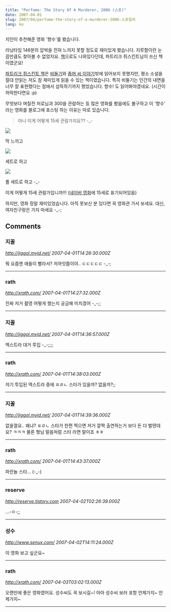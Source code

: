 ```yaml
---
title: "Perfume: The Story Of A Murderer, 2006 (스포)"
date: 2007-04-01
slug: 2007/04/perfume-the-story-of-a-murderer-2006-스포일러
lang: ko
---
```


지인이 추천해준 영화 '향수'를 봤습니다.

러닝타임 146분의 압박을 전혀 느끼지 못할 정도로 재미있게 봤습니다. 지루함이란 눈꼽만큼도 찾아볼 수 없었지요. [책](http://www.yes24.com/Goods/FTGoodsView.aspx?goodsNo=149010)으로도 나와있다던데, 파트리크 쥐스킨트님이 쓰신 책이였군요!

[파트리크 쥐스킨트 책](http://www.yes24.com/searchCenter/searchDetailResult.aspx?qauthor=%C6%C4%C6%AE%B8%AE%C5%A9%20%C1%E3%BD%BA%C5%B2%C6%AE)은 [비둘기](http://www.yes24.com/Goods/FTGoodsView.aspx?goodsNo=35954)와 [좀머 씨 이야기](http://www.yes24.com/Goods/FTGoodsView.aspx?goodsNo=99574)밖에 읽어보지 못했지만, 평소 소설을 절대 안읽는 저도 참 재미있게 읽을 수 있는 책이였습니다. 특히 비둘기는 인간의 내면을 너무 잘 표현했다는 점에서 섬뜩하기까지 했었습니다. 향수! 도 읽어봐야겠네요. (시간이 허락한다면요 :p)

무엇보다 며칠전 처로님과 300을 관람하는 등 많은 영화를 봤음에도 불구하고 이 '향수' 라는 영화를 블로그에 포스팅 하는 이유는 따로 있습니다.

>
> 아니 이게 어떻게 15세 관람가지요?? -_-
>

![](/img/perfume_01.jpg)

막 느끼고

![](/img/perfume_02.jpg)

세트로 하고 

![](/img/perfume_03.jpg)

풀 세트로 하고 -_-

이게 어떻게 15세 관람가입니까!!! ([네이버 영화](http://movie.naver.com/movie/bi/mi/basic.nhn?code=52553)에 15세로 표기되어있음)

하지만, 영화 정말 재미있었습니다. 아직 못보신 분 있다면 꼭 영화관 가서 보세요.
대신, 여자친구랑은 가지 마세요 -_-;

## Comments

### 지꼴
*http://jiggol.myid.net/*
*2007-04-01T14:26:30.000Z*

뭐 요즘엔 애들이 빨라서? 저까잇쯤이야.. ㄷㄷㄷㄷㄷ -_-;

---

### rath
*http://xrath.com/*
*2007-04-01T14:27:32.000Z*

진짜 저거 촬영 어떻게 했는지 궁금해 미치겠어 -_-;;

---

### 지꼴
*http://jiggol.myid.net/*
*2007-04-01T14:36:57.000Z*

엑스트라 대거 투입 -_-;;;;

---

### rath
*http://xrath.com/*
*2007-04-01T14:38:03.000Z*

저기 투입된 엑스트라 중에 ㅍㄹㄴ 스타가 있을까? 없을까?;;

---

### 지꼴
*http://jiggol.myid.net/*
*2007-04-01T14:39:36.000Z*

없을껄요.. 왜냐? ㅍㄹㄴ 스타가 한편 찍으면 저거 깔짝 출연하는거 보다 돈 더 벌텐데요? ㅋㅋㅋ 물론 형님 말씀처럼 스타 라면 말이죠 ㅎㅎ

---

### rath
*http://xrath.com/*
*2007-04-01T14:43:37.000Z*

파란놀 스타... (-_-)

---

### reserve
*http://reserve.tistory.com*
*2007-04-02T02:26:39.000Z*

...-ㅇ-;;

---

### 성수
*http://www.senux.com/*
*2007-04-02T14:11:24.000Z*

이 영화 보고 싶군요~

---

### rath
*http://xrath.com/*
*2007-04-03T03:02:13.000Z*

오랜만에 좋은 영화였어요. 성수씨도 꼭 보시길~!
아아 성수씨 보러 포항 언제가지~ 언제가지~

---

